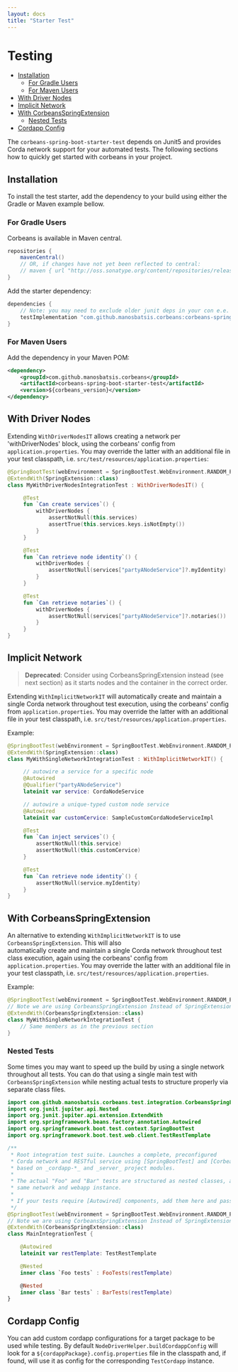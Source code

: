 ```yaml
---
layout: docs
title: "Starter Test"
---
```


# Testing

<!-- TOC depthFrom:2 depthTo:6 withLinks:1 updateOnSave:1 orderedList:0 -->

- [Installation](#installation)
	- [For Gradle Users](#for-gradle-users)
	- [For Maven Users](#for-maven-users)
- [With Driver Nodes](#with-driver-nodes)
- [Implicit Network](#implicit-network)
- [With CorbeansSpringExtension](#with-corbeansspringextension)
	- [Nested Tests](#nested-tests)
- [Cordapp Config](#cordapp-config)

<!-- /TOC -->

The `corbeans-spring-boot-starter-test` depends on Junit5 and provides Corda network support for your automated tests.
The following sections how to quickly get started with corbeans in your project.

## Installation

To install the test starter, add the dependency to your build  using either the Gradle or Maven example bellow.

### For Gradle Users

Corbeans is available in Maven central.

```groovy
repositories {
	mavenCentral()
	// OR, if changes have not yet been reflected to central:
	// maven { url "http://oss.sonatype.org/content/repositories/releases/" }
}
```

Add the starter dependency:

```groovy
dependencies {
	// Note: you may need to exclude older junit deps in your con e.e. exclude group: 'junit', module: 'junit'
	testImplementation "com.github.manosbatsis.corbeans:corbeans-spring-boot-starter-test:$corbeans_version"
}

```

### For Maven Users


Add the dependency in your Maven POM:

```xml
<dependency>
	<groupId>com.github.manosbatsis.corbeans</groupId>
	<artifactId>corbeans-spring-boot-starter-test</artifactId>
	<version>${corbeans_version}</version>
</dependency>
```

## With Driver Nodes

Extending `WithDriverNodesIT` allows creating a network per 'withDriverNodes' block, using the corbeans'
config from `application.properties`. You may override the latter with an additional file in your test classpath,
i.e. `src/test/resources/application.properties`:


```kotlin
@SpringBootTest(webEnvironment = SpringBootTest.WebEnvironment.RANDOM_PORT)
@ExtendWith(SpringExtension::class)
class MyWithDriverNodesIntegrationTest : WithDriverNodesIT() {

     @Test
     fun `Can create services`() {
         withDriverNodes {
             assertNotNull(this.services)
             assertTrue(this.services.keys.isNotEmpty())
         }
     }

     @Test
     fun `Can retrieve node identity`() {
         withDriverNodes {
             assertNotNull(services["partyANodeService"]?.myIdentity)
         }
     }

     @Test
     fun `Can retrieve notaries`() {
         withDriverNodes {
             assertNotNull(services["partyANodeService"]?.notaries())
         }
     }
}
```

## Implicit Network

> __Deprecated__: Consider using CorbeansSpringExtension instead (see next section) as it starts nodes and the container in the correct order. 

Extending `WithImplicitNetworkIT` will automatically create and maintain a single Corda network throughout test 
execution, using the corbeans' config from `application.properties`. You may override the latter with an
additional file in your test classpath, i.e. `src/test/resources/application.properties`.

Example:

```kotlin
@SpringBootTest(webEnvironment = SpringBootTest.WebEnvironment.RANDOM_PORT)
@ExtendWith(SpringExtension::class)
class MyWithSingleNetworkIntegrationTest : WithImplicitNetworkIT() {

     // autowire a service for a specific node
     @Autowired
     @Qualifier("partyANodeService")
     lateinit var service: CordaNodeService

     // autowire a unique-typed custom node service
     @Autowired
     lateinit var customCervice: SampleCustomCordaNodeServiceImpl

     @Test
     fun `Can inject services`() {
         assertNotNull(this.service)
         assertNotNull(this.customCervice)
     }

     @Test
     fun `Can retrieve node identity`() {
         assertNotNull(service.myIdentity)
     }
}
```

## With CorbeansSpringExtension

An alternative to extending `WithImplicitNetworkIT` is to use `CorbeansSpringExtension`. This will also  
automatically create and maintain a single Corda network throughout test class execution,
again using the corbeans' config from `application.properties`. You may override the latter with an
additional file in your test classpath, i.e. `src/test/resources/application.properties`.

Example:

```kotlin
@SpringBootTest(webEnvironment = SpringBootTest.WebEnvironment.RANDOM_PORT)
// Note we are using CorbeansSpringExtension Instead of SpringExtension
@ExtendWith(CorbeansSpringExtension::class)
class MyWithSingleNetworkIntegrationTest {
	// Same members as in the previous section
}
```
 

### Nested Tests

Some times you may want to speed up the build by using a single network throughout all tests.
You can do that using a single main test with `CorbeansSpringExtension` while nesting actual 
tests to structure properly via separate class files.

```kotlin
import com.github.manosbatsis.corbeans.test.integration.CorbeansSpringExtension
import org.junit.jupiter.api.Nested
import org.junit.jupiter.api.extension.ExtendWith
import org.springframework.beans.factory.annotation.Autowired
import org.springframework.boot.test.context.SpringBootTest
import org.springframework.boot.test.web.client.TestRestTemplate

/**
 * Root integration test suite. Launches a complete, preconfigured 
 * Corda network and RESTful service using [SpringBootTest] and [CorbeansSpringExtension], 
 * based on _cordapp-*_ and _server_ project modules.
 *
 * The actual "Foo" and "Bar" tests are structured as nested classes, allowing reuse the 
 * same network and webapp instance.
 *
 * If your tests require [Autowired] components, add them here and pass them via constructors.
 */
@SpringBootTest(webEnvironment = SpringBootTest.WebEnvironment.RANDOM_PORT)
// Note we are using CorbeansSpringExtension Instead of SpringExtension
@ExtendWith(CorbeansSpringExtension::class)
class MainIntegrationTest {

    @Autowired
    lateinit var restTemplate: TestRestTemplate

    @Nested
    inner class `Foo tests` : FooTests(restTemplate)

    @Nested
    inner class `Bar tests` : BarTests(restTemplate)
}
```


## Cordapp Config

You can add custom cordapp configurations for a target package 
to be used while testing. By default `NodeDriverHelper.buildCordappConfig` 
will look for a `${cordappPackage}.config.properties` file in the classpath 
and, if found, will use it as config for the corresponding `TestCordapp` 
instance.
